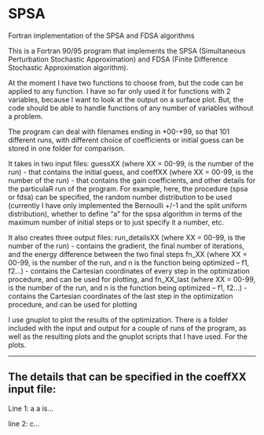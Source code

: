 # SPSA
Fortran implementation of the SPSA and FDSA algorithms

This is a Fortran 90/95 program that implements the SPSA (Simultaneous Perturbation Stochastic Approximation) and FDSA (Finite 
Difference Stochastic Approximation algorithm). 

At the moment I have two functions to choose from, but the code can be applied to any function. I have so far only used it for 
functions with 2 variables, because I want to look at the output on a surface plot. But, the code should be able to handle 
functions of any number of variables without a problem. 

The program can deal with filenames ending in *00-*99, so that 101 different runs, with different choice of coefficients or 
initial guess can be stored in one folder for comparison. 

It takes in two input files:
  guessXX (where XX = 00-99, is the number of the run) - that contains the initial guess, and
  coeffXX (where XX = 00-99, is the number of the run) - that contains the gain coefficients, and other details for the particulaR 
    run of the program. For example, here, the procedure (spsa or fdsa) can be specified, the random number distribution to be used 
    (currently I have only implemented the Bernoulli +/-1 and the split uniform distribution), whether to define “a” for the spsa 
    algorithm in terms of the maximum number of initial steps or to just specify it a number, etc. 

It also creates three output files:
  run_detailsXX (where XX = 00-99, is the number of the run) - contains the gradient, the final number of iterations, and the 
    energy difference between the two final steps
  fn_XX (where XX = 00-99, is the number of the run, and n is the function being optimized – f1, f2…) - contains the Cartesian 
    coordinates of every step in the optimization procedure, and can be used for plotting, and
  fn_XX_last (where XX = 00-99, is the number of the run, and n is the function being optimized – f1, f2…) - contains the 
    Cartesian coordinates of the last step in the optimization procedure, and can be used for plotting

I use gnuplot to plot the results of the optimization. There is a folder included with the input and output for a couple of runs 
of the program, as well as the resulting plots and the gnuplot scripts that I have used. For the plots.

---------------------------------------------------------------------------------------------
The details that can be specified in the coeffXX input file:
---------------------------------------------------------------------------------------------

Line 1: a
a is… 

line 2: c...

